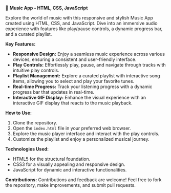 
🎵 **Music App - HTML, CSS, JavaScript**

Explore the world of music with this responsive and stylish Music App created using HTML, CSS, and JavaScript. Dive into an immersive audio experience with features like play/pause controls, a dynamic progress bar, and a curated playlist.

**Key Features:**
- **Responsive Design:** Enjoy a seamless music experience across various devices, ensuring a consistent and user-friendly interface.
- **Play Controls:** Effortlessly play, pause, and navigate through tracks with intuitive play controls.
- **Playlist Management:** Explore a curated playlist with interactive song items, allowing you to select and play your favorite tunes.
- **Real-time Progress:** Track your listening progress with a dynamic progress bar that updates in real-time.
- **Interactive GIF Display:** Enhance the visual experience with an interactive GIF display that reacts to the music playback.

**How to Use:**
1. Clone the repository.
2. Open the `index.html` file in your preferred web browser.
3. Explore the music player interface and interact with the play controls.
4. Customize the playlist and enjoy a personalized musical journey.

**Technologies Used:**
- HTML5 for the structural foundation.
- CSS3 for a visually appealing and responsive design.
- JavaScript for dynamic and interactive functionalities.

**Contributions:**
Contributions and feedback are welcome! Feel free to fork the repository, make improvements, and submit pull requests.
